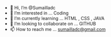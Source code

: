 - 👋 Hi, I’m @Sumailladc
- 👀 I’m interested in ...   Coding 
- 🌱 I’m currently learning ...  HTML , CSS , JAVA 
- 💞️ I’m looking to collaborate on ... GITHUB 
- 📫 How to reach me ... sumailladc@gmail.com

<!---
Sumailladc/Sumailladc is a ✨ special ✨ repository because its `README.md` (this file) appears on your GitHub profile.
You can click the Preview link to take a look at your changes.
--->
